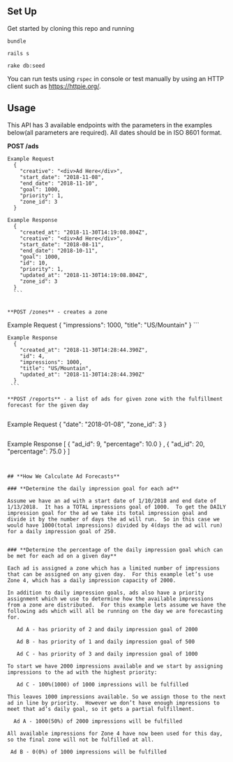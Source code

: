 ## **Set Up**

Get started by cloning this repo and running

  `bundle`

  `rails s`

  `rake db:seed`

You can run tests using ```rspec``` in console or test manually by using an HTTP client such as https://httpie.org/.

## **Usage**

This API has 3 available endpoints with the parameters in the examples below(all parameters are required).  All dates should be in ISO 8601 format.


**POST /ads**

  ```
  Example Request
    {
      "creative": "<div>Ad Here</div>",
      "start_date": "2018-11-08",
      "end_date": "2018-11-10",
      "goal": 1000,
      "priority": 1,
      "zone_id": 3
    }
  ```

  ```
  Example Response
    {
      "created_at": "2018-11-30T14:19:08.804Z",
      "creative": "<div>Ad Here</div>",
      "start_date": "2018-08-11",
      "end_date": "2018-10-11",
      "goal": 1000,
      "id": 10,
      "priority": 1,
      "updated_at": "2018-11-30T14:19:08.804Z",
      "zone_id": 3
    }
    ```


**POST /zones** - creates a zone

   ```
   Example Request
     {
       "impressions": 1000,
       "title": "US/Mountain"
     }
    ```


   ```
   Example Response
     {
       "created_at": "2018-11-30T14:28:44.390Z",
       "id": 4,
       "impressions": 1000,
       "title": "US/Mountain",
       "updated_at": "2018-11-30T14:28:44.390Z"
     }
    ```

**POST /reports** - a list of ads for given zone with the fulfillment forecast for the given day


   ```
  Example Request
    {
      "date": "2018-01-08",
      "zone_id": 3
    }
   ```

   ```
  Example Response
    [
        {
            "ad_id": 9,
            "percentage": 10.0
        } ,
        {
            "ad_id": 20,
            "percentage": 75.0
        }
    ]
   ```


## **How We Calculate Ad Forecasts**

### **Determine the daily impression goal for each ad**

Assume we have an ad with a start date of 1/10/2018 and end date of 1/13/2018.  It has a TOTAL impressions goal of 1000.  To get the DAILY impression goal for the ad we take its total impression goal and divide it by the number of days the ad will run.  So in this case we would have 1000(total impressions) divided by 4(days the ad will run) for a daily impression goal of 250.


### **Determine the percentage of the daily impression goal which can be met for each ad on a given day**

Each ad is assigned a zone which has a limited number of impressions that can be assigned on any given day.  For this example let’s use Zone 4, which has a daily impression capacity of 2000.

In addition to daily impression goals, ads also have a priority assignment which we use to determine how the available impressions from a zone are distributed.  For this example lets assume we have the following ads which will all be running on the day we are forecasting for.

      Ad A - has priority of 2 and daily impression goal of 2000

      Ad B - has priority of 1 and daily impression goal of 500

      Ad C - has priority of 3 and daily impression goal of 1000

To start we have 2000 impressions available and we start by assigning impressions to the ad with the highest priority:

      Ad C - 100%(1000) of 1000 impressions will be fulfilled

This leaves 1000 impressions available. So we assign those to the next ad in line by priority.  However we don’t have enough impressions to meet that ad’s daily goal, so it gets a partial fulfillment.

     Ad A - 1000(50%) of 2000 impressions will be fulfilled

All available impressions for Zone 4 have now been used for this day, so the final zone will not be fulfilled at all.

    Ad B - 0(0%) of 1000 impressions will be fulfilled

